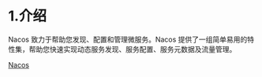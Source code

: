 # 1.介绍
Nacos 致力于帮助您发现、配置和管理微服务。Nacos 提供了一组简单易用的特性集，帮助您快速实现动态服务发现、服务配置、服务元数据及流量管理。

[Nacos](https://nacos.io/zh-cn/docs/what-is-nacos.html)